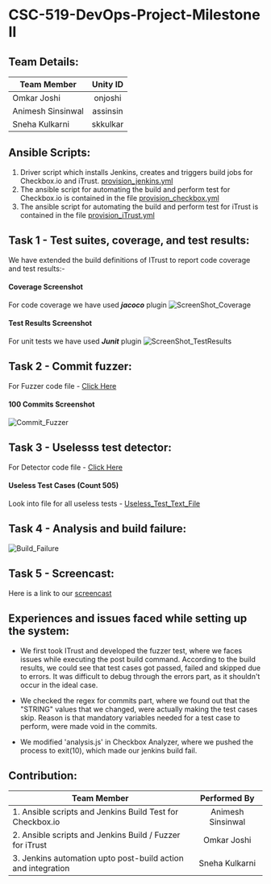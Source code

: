 # CSC-519-DevOps-Project-Milestone II

## Team Details:

| Team Member             | Unity ID      | 
| ------------------------|:-------------:| 
| Omkar Joshi             | onjoshi       |  
| Animesh Sinsinwal       | assinsin      |   
| Sneha Kulkarni          | skkulkar      |



## Ansible Scripts:
1. Driver script which installs Jenkins, creates and triggers build jobs for Checkbox.io and iTrust. [provision_jenkins.yml](https://github.ncsu.edu/onjoshi/DevOps_M2/blob/master/provision_jenkins.yml) 
2. The ansible script for automating the build and perform test for Checkbox.io is contained in the file [provision_checkbox.yml](https://github.ncsu.edu/onjoshi/DevOps_M2/blob/master/roles/checkbox/tasks/main.yml)
3. The ansible script for automating the build and perform test for iTrust is contained in the file [provision_iTrust.yml](https://github.ncsu.edu/onjoshi/DevOps_M2/blob/master/roles/itrust/tasks/main.yml)

## Task 1 - Test suites, coverage, and test results:
We have extended the build definitions of ITrust to report code coverage and test results:- 
#### Coverage Screenshot
For code coverage we have used **_jacoco_** plugin
![ScreenShot_Coverage](https://github.ncsu.edu/onjoshi/DevOps_M2/blob/master/Screenshots/Itrust_Code_Coverage.png)
#### Test Results Screenshot
For unit tests we have used **_Junit_** plugin
![ScreenShot_TestResults](https://github.ncsu.edu/onjoshi/DevOps_M2/blob/master/Screenshots/Itrust_Test_Results.png)

## Task 2 - Commit fuzzer:
For Fuzzer code file - [Click Here](https://github.ncsu.edu/onjoshi/DevOps_M2/blob/master/Fuzzer/main.js)
#### 100 Commits Screenshot
![Commit_Fuzzer](https://github.ncsu.edu/onjoshi/DevOps_M2/blob/master/Screenshots/Itrust_Summary.png)

## Task 3 - Uselesss test detector:
For Detector code file - [Click Here](https://github.ncsu.edu/onjoshi/DevOps_M2/blob/master/Fuzzer/analyze_tests.js)
#### Useless Test Cases (Count 505)
Look into file for all useless tests - [Useless_Test_Text_File](https://github.ncsu.edu/onjoshi/DevOps_M2/blob/master/useless_tests.txt)


## Task 4 - Analysis and build failure:
![Build_Failure](https://github.ncsu.edu/onjoshi/DevOps_M2/blob/master/Screenshots/Checkbox_Build_Output.png)

## Task 5 - Screencast:
Here is a link to our [screencast](https://drive.google.com/open?id=0B3MiIrLYZHU5WXExY3FfaExUbEU)


## Experiences and issues faced while setting up the system:

* We first took ITrust and developed the fuzzer test, where we faces issues while executing the post build command.
  According to the build results, we could see that test cases got passed, failed and skipped due to errors. It was difficult to debug through the errors part, as it shouldn't occur in the ideal case.

* We checked the regex for commits part, where we found out that the "STRING" values that we changed, were actually making the test cases skip. Reason is that mandatory variables needed for a test case to perform, were made void in the commits.

* We modified 'analysis.js' in Checkbox Analyzer, where we pushed the process to exit(10), which made our jenkins build fail.


## Contribution:

| Team Member                                                                        | Performed By           | 
| -----------------------------------------------------------------------------------|:----------------------:| 
| 1. Ansible scripts and Jenkins Build Test for Checkbox.io                          | Animesh Sinsinwal      | 
| 2. Ansible scripts and Jenkins Build / Fuzzer for iTrust                           | Omkar Joshi            |  
| 3. Jenkins automation upto post-build action and integration                       | Sneha Kulkarni         | 


